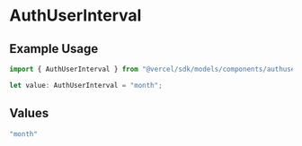 # AuthUserInterval

## Example Usage

```typescript
import { AuthUserInterval } from "@vercel/sdk/models/components/authuser.js";

let value: AuthUserInterval = "month";
```

## Values

```typescript
"month"
```